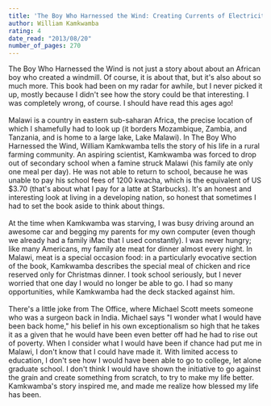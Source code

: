 ```yaml
---
title: 'The Boy Who Harnessed the Wind: Creating Currents of Electricity and Hope'
author: William Kamkwamba
rating: 4
date_read: "2013/08/20"
number_of_pages: 270
---
```


The Boy Who Harnessed the Wind is not just a story about about an African boy who created a windmill. Of course, it is about that, but it's also about so much more. This book had been on my radar for awhile, but I never picked it up, mostly because I didn't see how the story could be that interesting. I was completely wrong, of course. I should have read this ages ago!<br/><br/>Malawi is a country in eastern sub-saharan Africa, the precise location of which I shamefully had to look up (it borders Mozambique, Zambia, and Tanzania, and is home to a large lake, Lake Malawi). In The Boy Who Harnessed the Wind, William Kamkwamba tells the story of his life in a rural farming community. An aspiring scientist, Kamkwamba was forced to drop out of secondary school when a famine struck Malawi (his family ate only one meal per day). He was not able to return to school, because he was unable to pay his school fees of 1200 kwacha, which is the equivalent of US $3.70 (that's about what I pay for a latte at Starbucks). It's an honest and interesting look at living in a developing nation, so honest that sometimes I had to set the book aside to think about things. <br/><br/>At the time when Kamkwamba was starving, I was busy driving around an awesome car and begging my parents for my own computer (even though we already had a family iMac that I used constantly). I was never hungry; like many Americans, my family ate meat for dinner almost every night. In Malawi, meat is a special occasion food: in a particularly evocative section of the book, Kamkwamba describes the special meal of chicken and rice reserved only for Christmas dinner. I took school seriously, but I never worried that one day I would no longer be able to go. I had so many opportunities, while Kamkwamba had the deck stacked against him.<br/><br/>There's a little joke from The Office, where Michael Scott meets someone who was a surgeon back in India. Michael says "I wonder what I would have been back home," his belief in his own exceptionalism so high that he takes it as a given that he would have been even better off had he had to rise out of poverty. When I consider what I would have been if chance had put me in Malawi, I don't know that I could have made it. With limited access to education, I don't see how I would have been able to go to college, let alone graduate school. I don't think I would have shown the initiative to go against the grain and create something from scratch, to try to make my life better. Kamkwamba's story inspired me, and made me realize how blessed my life has been.